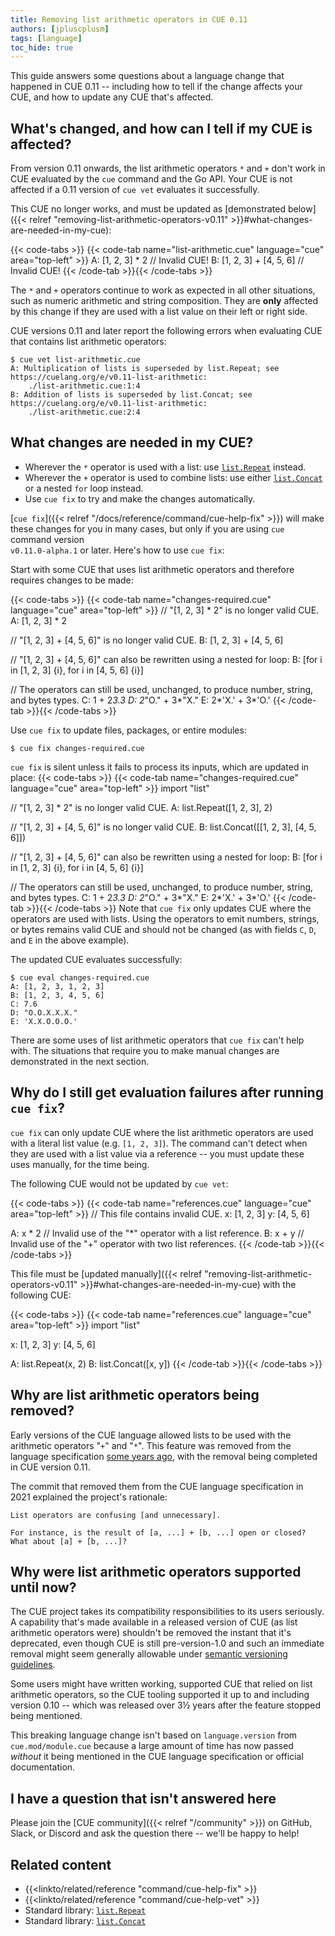 ```yaml
---
title: Removing list arithmetic operators in CUE 0.11
authors: [jpluscplusm]
tags: [language]
toc_hide: true
---
```


This guide answers some questions about a language change that happened in CUE
0.11 -- including how to tell if the change affects your CUE, and how to update
any CUE that's affected.

## What's changed, and how can I tell if my CUE is affected?

From version 0.11 onwards, the list arithmetic operators `*` and `+` don't work
in CUE evaluated by the `cue` command and the Go API.
Your CUE is not affected if a 0.11 version of `cue vet` evaluates it successfully.

This CUE no longer works, and must be updated as
[demonstrated below]({{< relref "removing-list-arithmetic-operators-v0.11" >}}#what-changes-are-needed-in-my-cue):

{{< code-tabs >}}
{{< code-tab name="list-arithmetic.cue" language="cue" area="top-left" >}}
A: [1, 2, 3] * 2         // Invalid CUE!
B: [1, 2, 3] + [4, 5, 6] // Invalid CUE!
{{< /code-tab >}}{{< /code-tabs >}}

The `*` and `+` operators continue to work as expected in all other situations,
such as numeric arithmetic and string composition.
They are **only** affected by this change if they are used with a list value on
their left or right side.

CUE versions 0.11 and later report the following errors when evaluating CUE
that contains list arithmetic operators:

```text { title="TERMINAL" type="terminal" codeToCopy="Y3VlIHZldCBsaXN0LWFyaXRobWV0aWMuY3Vl" }
$ cue vet list-arithmetic.cue
A: Multiplication of lists is superseded by list.Repeat; see https://cuelang.org/e/v0.11-list-arithmetic:
    ./list-arithmetic.cue:1:4
B: Addition of lists is superseded by list.Concat; see https://cuelang.org/e/v0.11-list-arithmetic:
    ./list-arithmetic.cue:2:4
```

## What changes are needed in my CUE?

- Wherever the `*` <!--vim*--> operator is used with a list:
  use [`list.Repeat`](/go/pkg/list#Repeat) instead.
- Wherever the `+` operator is used to combine lists:
  use either [`list.Concat`](/go/pkg/list#Concat) or a nested `for` loop instead.
- Use `cue fix` to try and make the changes automatically.

[`cue fix`]({{< relref "/docs/reference/command/cue-help-fix" >}})
will make these changes for you in many cases, but only if you are using `cue`
command version\
`v0.11.0-alpha.1` or later. Here's how to use `cue fix`:

Start with some CUE that uses list arithmetic operators and therefore requires
changes to be made:

{{< code-tabs >}}
{{< code-tab name="changes-required.cue" language="cue" area="top-left" >}}
// "[1, 2, 3] * 2" is no longer valid CUE.
A: [1, 2, 3] * 2

// "[1, 2, 3] + [4, 5, 6]" is no longer valid CUE.
B: [1, 2, 3] + [4, 5, 6]

// "[1, 2, 3] + [4, 5, 6]" can also be rewritten using a nested for loop:
B: [for i in [1, 2, 3] {i}, for i in [4, 5, 6] {i}]

// The operators can still be used, unchanged, to produce number, string, and bytes types.
C: 1 + 2*3.3
D: 2*"O." + 3*"X."
E: 2*'X.' + 3*'O.'
{{< /code-tab >}}{{< /code-tabs >}}

Use `cue fix` to update files, packages, or entire modules:

```text { title="TERMINAL" type="terminal" codeToCopy="Y3VlIGZpeCBjaGFuZ2VzLXJlcXVpcmVkLmN1ZQ==" }
$ cue fix changes-required.cue
```

`cue fix` is silent unless it fails to process its inputs, which are updated in place:
{{< code-tabs >}}
{{< code-tab name="changes-required.cue" language="cue" area="top-left" >}}
import "list"

// "[1, 2, 3] * 2" is no longer valid CUE.
A: list.Repeat([1, 2, 3], 2)

// "[1, 2, 3] + [4, 5, 6]" is no longer valid CUE.
B: list.Concat([[1, 2, 3], [4, 5, 6]])

// "[1, 2, 3] + [4, 5, 6]" can also be rewritten using a nested for loop:
B: [for i in [1, 2, 3] {i}, for i in [4, 5, 6] {i}]

// The operators can still be used, unchanged, to produce number, string, and bytes types.
C: 1 + 2*3.3
D: 2*"O." + 3*"X."
E: 2*'X.' + 3*'O.'
{{< /code-tab >}}{{< /code-tabs >}}
Note that `cue fix` only updates CUE where the operators are used with lists.
Using the operators to emit numbers, strings, or bytes remains valid CUE and
should not be changed (as with fields `C`, `D`, and `E` in the above example).

The updated CUE evaluates successfully:

```text { title="TERMINAL" type="terminal" codeToCopy="Y3VlIGV2YWwgY2hhbmdlcy1yZXF1aXJlZC5jdWU=" }
$ cue eval changes-required.cue
A: [1, 2, 3, 1, 2, 3]
B: [1, 2, 3, 4, 5, 6]
C: 7.6
D: "O.O.X.X.X."
E: 'X.X.O.O.O.'
```

There are some uses of list arithmetic operators that `cue fix` can't help with.
The situations that require you to make manual changes are demonstrated in the
next section.

## Why do I still get evaluation failures after running `cue fix`?

`cue fix` can only update CUE where the list arithmetic operators are used with
a literal list value (e.g. `[1, 2, 3]`). The command can't detect when they
are used with a list value via a reference -- you must update these uses
manually, for the time being.

The following CUE would not be updated by `cue vet`:

{{< code-tabs >}}
{{< code-tab name="references.cue" language="cue" area="top-left" >}}
// This file contains invalid CUE.
x: [1, 2, 3]
y: [4, 5, 6]

A: x * 2 // Invalid use of the "*" operator with a list reference.
B: x + y // Invalid use of the "+" operator with two list references.
{{< /code-tab >}}{{< /code-tabs >}}

This file must be
[updated manually]({{< relref "removing-list-arithmetic-operators-v0.11" >}}#what-changes-are-needed-in-my-cue)
with the following CUE:

{{< code-tabs >}}
{{< code-tab name="references.cue" language="cue" area="top-left" >}}
import "list"

x: [1, 2, 3]
y: [4, 5, 6]

A: list.Repeat(x, 2)
B: list.Concat([x, y])
{{< /code-tab >}}{{< /code-tabs >}}
## Why are list arithmetic operators being removed?
<!-- TODO(jcm): move to a separate page, cf https://cuelang.org/cl/1200357/comment/9a648a4e_2a2d2c90/ -->

Early versions of the CUE language allowed lists to be used with the arithmetic
operators "`+`" and "`*`". This feature was removed from the language specification
[some years ago](https://review.gerrithub.io/plugins/gitiles/cue-lang/cue/+/172f0060cd405f30c5873b793e44300e1a3588cb%5E%21/),
with the removal being completed in CUE version 0.11.

The commit that removed them from the CUE language specification in 2021
explained the project's rationale:

```
List operators are confusing [and unnecessary].

For instance, is the result of [a, ...] + [b, ...] open or closed?
What about [a] + [b, ...]?
```

## Why were list arithmetic operators supported until now?
<!-- TODO(jcm): move to a separate page, cf https://cuelang.org/cl/1200357/comment/9a648a4e_2a2d2c90/ -->

The CUE project takes its compatibility responsibilities to its users
seriously. A capability that's made available in a released version of CUE (as
list arithmetic operators were) shouldn't be removed the instant that it's
deprecated, even though CUE is still pre-version-1.0 and such an immediate
removal might seem generally allowable under
[semantic versioning guidelines](https://semver.org/#spec-item-5).

Some users might have written working, supported CUE that relied on list
arithmetic operators, so the CUE tooling supported it up to and including
version 0.10 -- which was released over 3½ years after the feature stopped
being mentioned.

This breaking language change isn't based on `language.version` from
`cue.mod/module.cue` because a large amount of time has now passed *without* it
being mentioned in the CUE language specification or official documentation.

## I have a question that isn't answered here

Please join the [CUE community]({{< relref "/community" >}}) on GitHub, Slack,
or Discord and ask the question there -- we'll be happy to help!

## Related content

- {{<linkto/related/reference "command/cue-help-fix" >}}
- {{<linkto/related/reference "command/cue-help-vet" >}}
- Standard library: [`list.Repeat`](/go/pkg/list#Repeat)
- Standard library: [`list.Concat`](/go/pkg/list#Concat)
